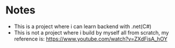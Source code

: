# Notes
* This is a project where i can learn backend with .net(C#)
* This is not a project where i build by myself all from scratch, my reference is: https://www.youtube.com/watch?v=ZXdFisA_hOY
